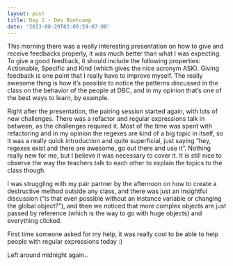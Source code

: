 ```yaml
---
layout: post
title: Day 2 - Dev Bootcamp
date: '2013-08-29T03:00:59-07:00'
---
```

<p>This morning there was a really interesting presentation on how to give and receive feedbacks properly, it was much better than what I was expecting. To give a good feedback, it should include the following properties: Actionable, Specific and Kind (which gives the nice acronym ASK). Giving feedback is one point that I really have to improve myself. The really awesome thing is how it&#8217;s possible to notice the patterns discussed in the class on the behavior of the people at DBC, and in my opinion that&#8217;s one of the best ways to learn, by example.</p>
<p>Right after the presentation, the pairing session started again, with lots of new challenges. There was a refactor and regular expressions talk in between, as the challenges required it. Most of the time was spent with refactoring and in my opinion the regexes are kind of a big topic in itself, so it was a really quick introduction and quite superficial, just saying &#8220;hey, regexes exist and there are awesome, go out there and use it&#8221;. Nothing really new for me, but I believe it was necessary to cover it. It is still nice to observe the way the teachers talk to each other to explain the topics to the class though.</p>
<p>I was struggling with my pair partner by the afternoon on how to create a destructive method outside any class, and there was just an insightful discussion (&#8220;is that even possible without an instance variable or changing the global object?&#8221;), and then we noticed that more complex objects are just passed by reference (which is the way to go with huge objects) and everything clicked.</p>
<p>First time someone asked for my help, it was really cool to be able to help people with regular expressions today :)</p>
<p>Left around midnight again..</p>

